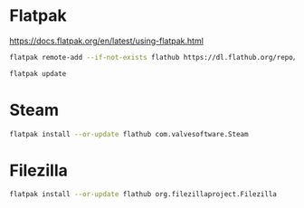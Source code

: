 # Flatpak
https://docs.flatpak.org/en/latest/using-flatpak.html

```sh
flatpak remote-add --if-not-exists flathub https://dl.flathub.org/repo/flathub.flatpakrepo
```

```sh
flatpak update
```

# Steam
```sh
flatpak install --or-update flathub com.valvesoftware.Steam
```

# Filezilla
```sh
flatpak install --or-update flathub org.filezillaproject.Filezilla
```
